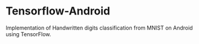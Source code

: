 # Tensorflow-Android
Implementation of Handwritten digits classification from MNIST on Android using TensorFlow.

